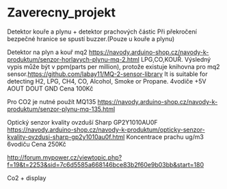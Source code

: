 # Zaverecny_projekt

Detektor kouře a plynu + detektor prachových částic
Při překročení bezpečné hranice se spustí buzzer.(Pouze u kouře a plynu)

Detektor na plyn a kouř mq2 https://navody.arduino-shop.cz/navody-k-produktum/senzor-horlavych-plynu-mq-2.html
LPG,CO,KOUŘ. Výsledný vypis může být v ppm(parts per million), protože existuje knihovna pro mq2 sensor.https://github.com/labay11/MQ-2-sensor-library  It is suitable for detecting H2, LPG, CH4, CO, Alcohol, Smoke or Propane.
4vodiče
+5V
AOUT
DOUT
GND
Cena 100Kč

Pro CO2 je nutné použít MQ135 https://navody.arduino-shop.cz/navody-k-produktum/senzor-plynu-mq-135.html



Optický senzor kvality ovzduší Sharp GP2Y1010AU0F https://navody.arduino-shop.cz/navody-k-produktum/opticky-senzor-kvality-ovzdusi-sharp-gp2y1010au0f.html
Koncentrace prachu ug/m3
6vodiču
Cena 250Kč

http://forum.mypower.cz/viewtopic.php?f=19&t=2253&sid=7c6d5585a668146bce83b2f60e9b03bb&start=180

Co2 + display
